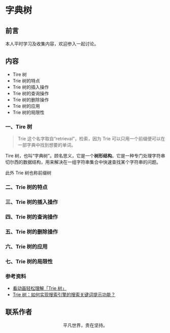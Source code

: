 # 字典树

## 前言

本人平时学习及收集内容，欢迎参入一起讨论。

## 内容

- Tire 树
- Trie 树的特点
- Trie 树的插入操作
- Trie 树的查询操作
- Trie 树的删除操作
- Trie 树的应用
- Trie 树的局限性

### 一、Tire 树

> Trie 这个名字取自“retrieval”，检索，因为 Trie 可以只用一个前缀便可以在一部字典中找到想要的单词。

Tire 树，也叫“字典树”。顾名思义，它是一个**树形结构**。它是一种专门处理字符串切尔西的数据结构，用来解决在一组字符串集合中快速查找某个字符串的问题。

此外 Trie 树也称前缀树

### 二、Trie 树的特点

### 三、Trie 树的插入操作

### 四、Trie 树的查询操作

### 五、Trie 树的删除操作

### 六、Trie 树的应用

### 七、Trie 树的局限性

### 参考资料

- [看动画轻松理解「Trie 树」](https://mp.weixin.qq.com/s/Y5_r4C5a9gU0FDtqXD9bkQ)
- [Trie 树：如何实现搜索引擎的搜索关键词提示功能？](https://time.geekbang.org/column/article/72414)

## 联系作者

<div align="center">
    <p>
        平凡世界，贵在坚持。
    </p>
    <img :src="$withBase('/about/contact.png')" />
</div>
